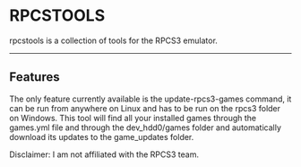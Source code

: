 RPCSTOOLS
===================


rpcstools is a collection of tools for the RPCS3 emulator.

----------


Features
-------------

The only feature currently available is the update-rpcs3-games command, it can be run from anywhere on Linux and has to be run on the rpcs3 folder on Windows. This tool will find all your installed games through the games.yml file and through the dev_hdd0/games folder and automatically download its updates to the game_updates folder.

Disclaimer: I am not affiliated with the RPCS3 team.